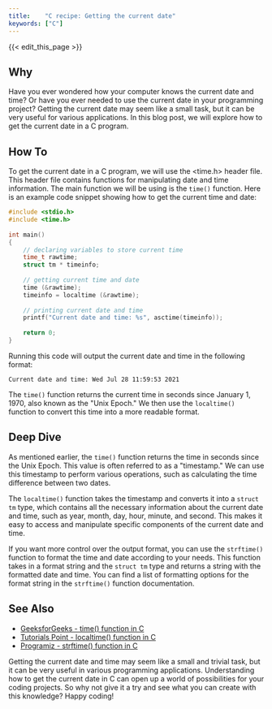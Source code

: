 ```yaml
---
title:    "C recipe: Getting the current date"
keywords: ["C"]
---
```


{{< edit_this_page >}}

## Why
Have you ever wondered how your computer knows the current date and time? Or have you ever needed to use the current date in your programming project? Getting the current date may seem like a small task, but it can be very useful for various applications. In this blog post, we will explore how to get the current date in a C program.

## How To

To get the current date in a C program, we will use the <time.h> header file. This header file contains functions for manipulating date and time information. The main function we will be using is the `time()` function. Here is an example code snippet showing how to get the current time and date:

```C
#include <stdio.h>
#include <time.h>
  
int main()
{
    // declaring variables to store current time
    time_t rawtime; 
    struct tm * timeinfo;
  
    // getting current time and date
    time (&rawtime);
    timeinfo = localtime (&rawtime);
  
    // printing current date and time
    printf("Current date and time: %s", asctime(timeinfo));
  
    return 0;
}
```

Running this code will output the current date and time in the following format:

`Current date and time: Wed Jul 28 11:59:53 2021`

The `time()` function returns the current time in seconds since January 1, 1970, also known as the "Unix Epoch." We then use the `localtime()` function to convert this time into a more readable format.

## Deep Dive
As mentioned earlier, the `time()` function returns the time in seconds since the Unix Epoch. This value is often referred to as a "timestamp." We can use this timestamp to perform various operations, such as calculating the time difference between two dates.

The `localtime()` function takes the timestamp and converts it into a `struct tm` type, which contains all the necessary information about the current date and time, such as year, month, day, hour, minute, and second. This makes it easy to access and manipulate specific components of the current date and time.

If you want more control over the output format, you can use the `strftime()` function to format the time and date according to your needs. This function takes in a format string and the `struct tm` type and returns a string with the formatted date and time. You can find a list of formatting options for the format string in the `strftime()` function documentation.

## See Also
- <a href="https://www.geeksforgeeks.org/time-function-in-c/" target="_blank">GeeksforGeeks - time() function in C</a>
- <a href="https://www.tutorialspoint.com/c_standard_library/c_function_localtime.htm" target="_blank">Tutorials Point - localtime() function in C</a>
- <a href="https://www.programiz.com/c-programming/library-function/time/strftime" target="_blank">Programiz - strftime() function in C</a>

Getting the current date and time may seem like a small and trivial task, but it can be very useful in various programming applications. Understanding how to get the current date in C can open up a world of possibilities for your coding projects. So why not give it a try and see what you can create with this knowledge? Happy coding!